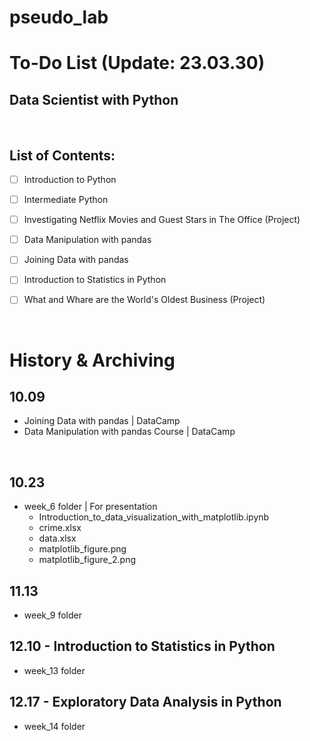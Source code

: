 # pseudo_lab

# To-Do List (Update: 23.03.30)

## Data Scientist with Python

<br>

## List of Contents:

- [ ] Introduction to Python
- [ ] Intermediate Python
- [ ] Investigating Netflix Movies and Guest Stars in The Office (Project)
- [ ] Data Manipulation with pandas
- [ ] Joining Data with pandas
- [ ] Introduction to Statistics in Python
- [ ] What and Whare are the World's Oldest Business (Project)




<br>

# History & Archiving

## 10.09
- Joining Data with pandas | DataCamp
- Data Manipulation with pandas Course | DataCamp

<br>

## 10.23
- week_6 folder | For presentation
	- Introduction_to_data_visualization_with_matplotlib.ipynb
	- crime.xlsx
	- data.xlsx
	- matplotlib_figure.png
	- matplotlib_figure_2.png


## 11.13
- week_9 folder


## 12.10 - Introduction to Statistics in Python
- week_13 folder

## 12.17 - Exploratory Data Analysis in Python
- week_14 folder